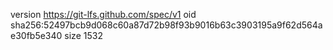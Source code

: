 version https://git-lfs.github.com/spec/v1
oid sha256:52497bcb9d068c60a87d72b98f93b9016b63c3903195a9f62d564ae30fb5e340
size 1532
